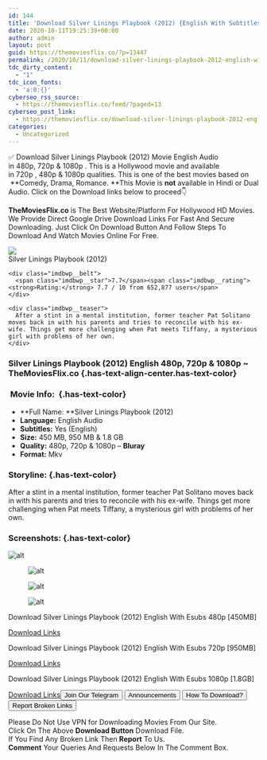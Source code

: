 ```yaml
---
id: 144
title: 'Download Silver Linings Playbook (2012) {English With Subtitles} BluRay 480p [450MB] || 720p [950MB] || 1080p [1.8GB]'
date: 2020-10-11T19:25:39+00:00
author: admin
layout: post
guid: https://themoviesflix.co/?p=13447
permalink: /2020/10/11/download-silver-linings-playbook-2012-english-with-subtitles-bluray-480p-450mb-720p-950mb-1080p-1-8gb/
tdc_dirty_content:
  - "1"
tdc_icon_fonts:
  - 'a:0:{}'
cyberseo_rss_source:
  - https://themoviesflix.co/feed/?paged=13
cyberseo_post_link:
  - https://themoviesflix.co/download-silver-linings-playbook-2012-english-480p-720p-1080p/
categories:
  - Uncategorized
---
```

✅ Download Silver Linings Playbook (2012)&nbsp;Movie&nbsp;English Audio in&nbsp;480p,&nbsp;720p&nbsp;&&nbsp;1080p&nbsp;. This is a Hollywood movie and available in&nbsp;720p&nbsp;,&nbsp;480p&nbsp;&&nbsp;1080p&nbsp;qualities. This is one of the best movies based on &nbsp;**Comedy,&nbsp;Drama,&nbsp;Romance.&nbsp;**This Movie is&nbsp;**not**&nbsp;available in Hindi or Dual Audio.&nbsp;Click on the Download links below to proceed👇

**TheMoviesFlix.co**&nbsp;is The Best Website/Platform For Hollywood HD Movies. We Provide Direct Google Drive Download Links For Fast And Secure Downloading. Just Click On Download Button And Follow Steps To Download And Watch Movies Online For Free.

<div class="imdbwp imdbwp--movie dark">
  <div class="imdbwp__thumb">
    <a class="imdbwp__link" target="_blank" title="Silver Linings Playbook" href="https://www.imdb.com/title/tt1045658/" rel="nofollow noopener noreferrer"><img class="imdbwp__img" src="https://m.media-amazon.com/images/M/MV5BMTM2MTI5NzA3MF5BMl5BanBnXkFtZTcwODExNTc0OA@@._V1_SX300.jpg" /></a>
  </div>
  
  <div class="imdbwp__content">
    <div class="imdbwp__header">
      <span class="imdbwp__title">Silver Linings Playbook</span> (2012)
    </div>
    
    <div class="imdbwp__belt">
      <span class="imdbwp__star">7.7</span><span class="imdbwp__rating"><strong>Rating:</strong> 7.7 / 10 from 652,877 users</span>
    </div>
    
    <div class="imdbwp__teaser">
      After a stint in a mental institution, former teacher Pat Solitano moves back in with his parents and tries to reconcile with his ex-wife. Things get more challenging when Pat meets Tiffany, a mysterious girl with problems of her own.
    </div>
  </div>
</div>

### Silver Linings Playbook (2012) English 480p, 720p & 1080p ~ TheMoviesFlix.co {.has-text-align-center.has-text-color}

### &nbsp;Movie Info:&nbsp; {.has-text-color}

  * **Full Name:&nbsp;**Silver Linings Playbook (2012)
  * **Language:**&nbsp;English Audio
  * **Subtitles:**&nbsp;Yes (English)
  * **Size:**&nbsp;450 MB, 950 MB & 1.8 GB
  * **Quality:**&nbsp;480p, 720p & 1080p –&nbsp;**Bluray**
  * **Format:**&nbsp;Mkv

### Storyline: {.has-text-color}

After a stint in a mental institution, former teacher Pat Solitano moves back in with his parents and tries to reconcile with his ex-wife. Things get more challenging when Pat meets Tiffany, a mysterious girl with problems of her own.

### Screenshots: {.has-text-color}<figure class="wp-block-image">

![alt](https://extraimage.com/images/2020/10/08/vlcsnap-2020-10-08-12h34m34s2545a9396e198d9cf75.png) </figure> <figure class="wp-block-image">![alt](https://extraimage.com/images/2020/10/08/vlcsnap-2020-10-08-12h34m46s6922860e4b03293b180.png)</figure> <figure class="wp-block-image">![alt](https://extraimage.com/images/2020/10/08/vlcsnap-2020-10-08-12h36m10s6432f898b6b905e6bf5.png)</figure> <figure class="wp-block-image">![alt](https://extraimage.com/images/2020/10/08/vlcsnap-2020-10-08-12h36m52s3982716f6bb11dae0ca.png)</figure> 

<p class="has-text-align-center has-text-color has-medium-font-size">
  Download Silver Linings Playbook (2012) English With Esubs 480p [450MB]
</p>

<span class="mb-center maxbutton-3-center"><span class="maxbutton-3-container mb-container"><a class="maxbutton-3 maxbutton maxbutton-post-button" target="_blank" rel="nofollow noopener noreferrer" href="https://coinquint.com/a13128/"><span class="mb-text">Download Links</span></a></span></span>

<p class="has-text-align-center has-text-color has-medium-font-size">
  Download Silver Linings Playbook (2012) English With Esubs 720p [950MB]
</p>

<span class="mb-center maxbutton-3-center"><span class="maxbutton-3-container mb-container"><a class="maxbutton-3 maxbutton maxbutton-post-button" target="_blank" rel="nofollow noopener noreferrer" href="https://coinquint.com/a13130/"><span class="mb-text">Download Links</span></a></span></span>

<p class="has-text-align-center has-text-color has-medium-font-size">
  Download Silver Linings Playbook (2012) English With Esubs 1080p [1.8GB]
</p>

<span class="mb-center maxbutton-3-center"><span class="maxbutton-3-container mb-container"><a class="maxbutton-3 maxbutton maxbutton-post-button" target="_blank" rel="nofollow noopener noreferrer" href="https://coinquint.com/a13132/"><span class="mb-text">Download Links</span></a></span></span><a href="https://t.me/themoviesflixcom" target="_blank" data-wpel-link="external" rel="nofollow external noopener noreferrer"><button class="button button5">Join Our Telegram</button></a> <a href="https://themoviesflix.co/download-silver-linings-playbook-2012-english-480p-720p-1080p/#" target="_blank" data-wpel-link="external" rel="nofollow external noopener noreferrer"><button class="button button5">Announcements</button></a> <a href="https://themoviesflix.com/how-to-download/" target="_blank" data-wpel-link="external" rel="nofollow external noopener noreferrer"><button class="button button5">How To Download?</button></a> <a href="https://themoviesflix.co/download-silver-linings-playbook-2012-english-480p-720p-1080p/#" target="_blank" data-wpel-link="external" rel="nofollow external noopener noreferrer"><button class="button button5">Report Broken Links</button></a> 

<div class="alert alert-danger">
  Please Do Not Use VPN for Downloading Movies From Our Site.
</div>

<div class="alert alert-success">
  Click On The Above <strong>Download Button</strong> Download File.
</div>

<div class="alert alert-warning">
  If You Find Any Broken Link Then <strong>Report</strong> To Us.
</div>

<div class="alert alert-info">
  <strong>Comment</strong> Your Queries And Requests Below In The Comment Box.
</div>